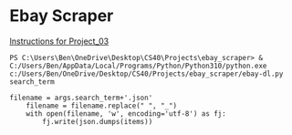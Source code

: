# Ebay Scraper

[Instructions for Project_03](https://github.com/mikeizbicki/cmc-csci040/tree/2022fall/project_03)

```
PS C:\Users\Ben\OneDrive\Desktop\CS40\Projects\ebay_scraper> & C:/Users/Ben/AppData/Local/Programs/Python/Python310/python.exe c:/Users/Ben/OneDrive/Desktop/CS40/Projects/ebay_scraper/ebay-dl.py search_term
```

```
filename = args.search_term+'.json'
    filename = filename.replace(" ", "_")
    with open(filename, 'w', encoding='utf-8') as fj:
        fj.write(json.dumps(items))
```